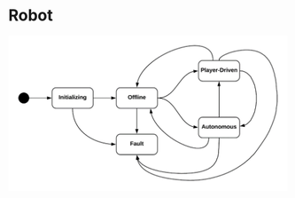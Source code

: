 
# Robot
![Master States](https://github.com/Algias/RobotBasketball/blob/master/Robot/RobotMasterState.png)

